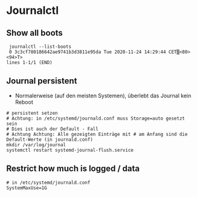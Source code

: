 # Journalctl 

## Show all boots 

``` 
 journalctl --list-boots
 0 3c3cf780186642ae9741b3d3811e95da Tue 2020-11-24 14:29:44 CET▒<80><94>T>
lines 1-1/1 (END)
```

## Journal persistent 

  * Normalerweise (auf den meisten Systemen), überlebt das Journal kein Reboot 
 
```
# persistent setzen
# Achtung: in /etc/systemd/journald.conf muss Storage=auto gesetzt sein
# Dies ist auch der Default - Fall 
# Achtung Achtung: Alle gezeigten Einträge mit # am Anfang sind die Default-Werte (in journald.conf) 
mkdir /var/log/journal 
systemctl restart systemd-journal-flush.service 

```

## Restrict how much is logged / data 

```
# in /etc/systemd/journald.conf 
SystemMaxUse=1G 
```

